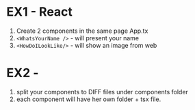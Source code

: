 # EX1 - React
1. Create 2 components in the same page App.tx
2. `<WhatsYourName />` - will present your name 
3. `<HowDoILookLike/>` - will show an image from web


# EX2 - 
1. split your components to DIFF files under components folder
2. each component will have her own folder + tsx file.

